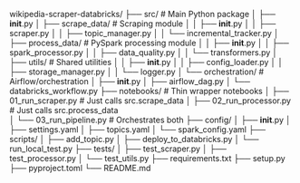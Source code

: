 wikipedia-scraper-databricks/
├── src/                            # Main Python package
│   ├── __init__.py
│   ├── scrape_data/               # Scraping module
│   │   ├── __init__.py
│   │   ├── scraper.py
│   │   ├── topic_manager.py
│   │   └── incremental_tracker.py
│   ├── process_data/              # PySpark processing module
│   │   ├── __init__.py
│   │   ├── spark_processor.py
│   │   ├── data_quality.py
│   │   └── transformers.py
│   ├── utils/                     # Shared utilities
│   │   ├── __init__.py
│   │   ├── config_loader.py
│   │   ├── storage_manager.py
│   │   └── logger.py
│   └── orchestration/             # Airflow/orchestration
│       ├── __init__.py
│       ├── airflow_dag.py
│       └── databricks_workflow.py
├── notebooks/                     # Thin wrapper notebooks
│   ├── 01_run_scraper.py         # Just calls src.scrape_data
│   ├── 02_run_processor.py       # Just calls src.process_data  
│   └── 03_run_pipeline.py        # Orchestrates both
├── config/
│   ├── __init__.py
│   ├── settings.yaml
│   ├── topics.yaml
│   └── spark_config.yaml
├── scripts/
│   ├── add_topic.py
│   ├── deploy_to_databricks.py
│   └── run_local_test.py
├── tests/
│   ├── test_scraper.py
│   ├── test_processor.py
│   └── test_utils.py
├── requirements.txt
├── setup.py
├── pyproject.toml
└── README.md